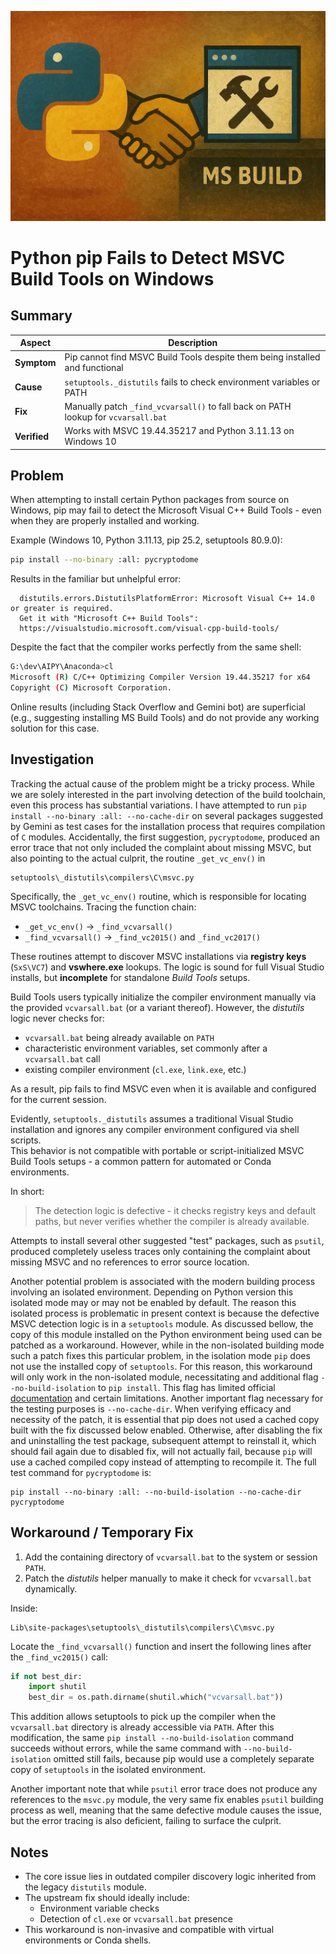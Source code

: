 <!--
https://chatgpt.com/c/68ed5ca2-ee7c-8330-a5d1-0d4b81ee3aa0
-->
![](./vis1.jpg)
# **Python pip Fails to Detect MSVC Build Tools on Windows**

## **Summary**

| Aspect       | Description                                                                        |
| ------------ | ---------------------------------------------------------------------------------- |
| **Symptom**  | Pip cannot find MSVC Build Tools despite them being installed and functional       |
| **Cause**    | `setuptools._distutils` fails to check environment variables or PATH               |
| **Fix**      | Manually patch `_find_vcvarsall()` to fall back on PATH lookup for `vcvarsall.bat` |
| **Verified** | Works with MSVC 19.44.35217 and Python 3.11.13 on Windows 10                       |

## **Problem**

When attempting to install certain Python packages from source on Windows, pip may fail to detect the Microsoft Visual C++ Build Tools - even when they are properly installed and working.

Example (Windows 10, Python 3.11.13, pip 25.2, setuptools 80.9.0):

```bash
pip install --no-binary :all: pycryptodome
```

Results in the familiar but unhelpful error:

```
  distutils.errors.DistutilsPlatformError: Microsoft Visual C++ 14.0 or greater is required.
  Get it with "Microsoft C++ Build Tools":
  https://visualstudio.microsoft.com/visual-cpp-build-tools/
```

Despite the fact that the compiler works perfectly from the same shell:

```bash
G:\dev\AIPY\Anaconda>cl
Microsoft (R) C/C++ Optimizing Compiler Version 19.44.35217 for x64
Copyright (C) Microsoft Corporation.
```

Online results (including Stack Overflow and Gemini bot) are superficial (e.g., suggesting installing MS Build Tools) and do not provide any working solution for this case.

## **Investigation**

Tracking the actual cause of the problem might be a tricky process. While we are solely interested in the part involving detection of the build toolchain, even this process has substantial variations. I have attempted to run `pip install --no-binary :all: --no-cache-dir` on several packages suggested by Gemini as test cases for the installation process that requires compilation of `C` modules. Accidentally, the first suggestion, `pycryptodome`, produced an error trace that not only included the complaint about missing MSVC, but also pointing to the actual culprit, the routine `_get_vc_env()` in

```
setuptools\_distutils\compilers\C\msvc.py
```

Specifically, the `_get_vc_env()` routine, which is responsible for locating MSVC toolchains. Tracing the function chain:

- `_get_vc_env()` → `_find_vcvarsall()`
- `_find_vcvarsall()` → `_find_vc2015()` and `_find_vc2017()`

These routines attempt to discover MSVC installations via **registry keys** (`SxS\VC7`) and **vswhere.exe** lookups. The logic is sound for full Visual Studio installs, but **incomplete** for standalone _Build Tools_ setups.

Build Tools users typically initialize the compiler environment manually via the provided `vcvarsall.bat` (or a variant thereof). However, the *distutils* logic never checks for:

- `vcvarsall.bat` being already available on `PATH`
- characteristic environment variables, set commonly after  a `vcvarsall.bat` call
- existing compiler environment (`cl.exe`, `link.exe`, etc.)

As a result, pip fails to find MSVC even when it is available and configured for the current session.

 Evidently, `setuptools._distutils` assumes a traditional Visual Studio installation and ignores any compiler environment configured via shell scripts.  
This behavior is not compatible with portable or script-initialized MSVC Build Tools setups - a common pattern for automated or Conda environments.

In short:

> The detection logic is defective - it checks registry keys and default paths, but never verifies whether the compiler is already available.

Attempts to install several other suggested "test" packages, such as `psutil`, produced completely useless traces only containing the complaint about missing MSVC and no references to error source location.

Another potential problem is associated with the modern building process involving an isolated environment.  Depending on Python version this isolated mode may or may not be enabled by default. The reason this isolated process is problematic in present context is because the defective MSVC detection logic is in a `setuptools` module. As discussed bellow, the copy of this module installed on the Python environment being used can be patched as a workaround. However, while in the non-isolated building mode such a patch fixes this particular problem, in the isolation mode `pip` does not use the  installed copy of `setuptools`. For this reason, this workaround will only work in the non-isolated module, necessitating and additional flag `--no-build-isolation` to `pip install`. This flag has limited official [documentation](https://pip.pypa.io/en/stable/cli/pip_install/#cmdoption-no-build-isolation) and certain limitations. Another important flag necessary for the testing purposes is `--no-cache-dir`. When verifying efficacy and necessity of the patch, it is essential that pip does not used a cached copy built with the fix discussed below enabled. Otherwise, after disabling the fix and uninstalling the test package, subsequent attempt to reinstall it, which should fail again due to disabled fix, will not actually fail, because `pip` will use a cached compiled copy instead of attempting to recompile it. The full test command for `pycryptodome` is:

```
pip install --no-binary :all: --no-build-isolation --no-cache-dir pycryptodome
```

## **Workaround / Temporary Fix**

1. Add the containing directory of `vcvarsall.bat` to the system or session `PATH`.
2. Patch the *distutils* helper manually to make it check for `vcvarsall.bat` dynamically.

Inside:

```
Lib\site-packages\setuptools\_distutils\compilers\C\msvc.py
```

Locate the `_find_vcvarsall()` function and insert the following lines after the `_find_vc2015()` call:

```python
if not best_dir:
    import shutil
    best_dir = os.path.dirname(shutil.which("vcvarsall.bat"))
```

This addition allows setuptools to pick up the compiler when the `vcvarsall.bat` directory is already accessible via `PATH`. After this modification, the same `pip install --no-build-isolation` command succeeds without errors, while the same command with `--no-build-isolation` omitted still fails, because pip would use a completely separate copy of `setuptools` in the isolated environment.

Another important note that while `psutil` error trace does not produce any references to the `msvc.py` module, the very same fix enables `psutil` building process as well, meaning that the same defective module causes the issue, but the error tracing is also deficient, failing to surface the culprit.

## **Notes**

- The core issue lies in outdated compiler discovery logic inherited from the legacy `distutils` module.
- The upstream fix should ideally include:
    - Environment variable checks
    - Detection of `cl.exe` or `vcvarsall.bat` presence
- This workaround is non-invasive and compatible with virtual environments or Conda shells.

